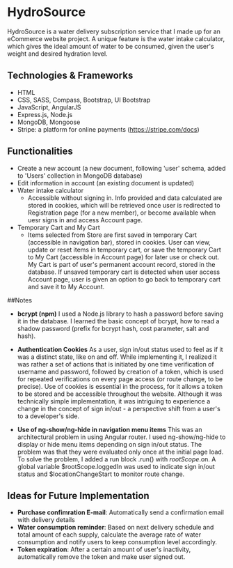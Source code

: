 # HydroSource

HydroSource is a water delivery subscription service that I made up for an eCommerce website project. A unique feature is the water intake calculator, which gives the ideal amount of water to be consumed, given the user's weight and desired hydration level. 

## Technologies & Frameworks 
- HTML
- CSS, SASS, Compass, Bootstrap, UI Bootstrap
- JavaScript, AngularJS
- Express.js, Node.js
- MongoDB, Mongoose
- Stripe: a platform for online payments (https://stripe.com/docs)

## Functionalities
- Create a new account (a new document, following 'user' schema, added to 'Users' collection in MongoDB database)
- Edit information in account (an existing document is updated)
- Water intake calculator
  * Accessible without signing in. Info provided and data calculated are stored in cookies, 
which will be retrieved once user is redirected to Registration page (for a new member), or become available when uesr signs in and access Account page. 
- Temporary Cart and My Cart
  * Items selected from Store are first saved in temporary Cart (accessible in navigation bar), stored in cookies.
User can view, update or reset items in temporary cart, or save the temporary Cart to My Cart (accessible in Account page) for later use or check out. 
My Cart is part of user's permanent account record, stored in the database. If unsaved temporary cart is detected 
when user access Account page, user is given an option to go back to temporary cart and save it to My Account.

##Notes
- **bcrypt (npm)** I used a Node.js library to hash a password before saving it in the database. I learned the basic concept of bcrypt, how to read a shadow password (prefix for bcrypt hash, cost parameter, salt and hash). 

- **Authentication Cookies** As a user, sign in/out status used to feel as if it was a distinct state, like on and off. While implementing it, I realized it was rather a set of actions that is initiated by one time verification of username and password, followed by creation of a token, which is used for repeated verifications on every page access (or route change, to be precise). Use of cookies is essential in the process, for it allows a token to be stored and be accessible throughout the website. Although it was technically simple implementation, it was intriguing to experience a change in the concept of sign in/out - a perspective shift from a user's to a developer's side.

- **Use of ng-show/ng-hide in navigation menu items** This was an architectural problem in using Angular router. I used ng-show/ng-hide to display or hide menu items depending on sign in/out status. The problem was that they were evaluated only once at the initial page load. To solve the problem, I added a run block .run() with $rootScope.$on. A global variable $rootScope.loggedIn was used to indicate sign in/out status and $locationChangeStart to monitor route change.

## Ideas for Future Implementation
- **Purchase confimration E-mail**: Automatically send a confirmation email with delivery details
- **Water consumption reminder**: Based on next delivery schedule and total amount of each supply, calculate the average rate of water consumption and notify users to keep consumption level accordingly.
- **Token expiration**: After a certain amount of user's inactivity, automatically remove the token and make user signed out.

